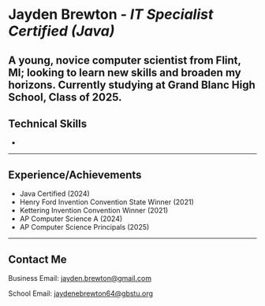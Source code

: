 # **Jayden Brewton** - ***IT Specialist Certified (Java)***
A young, novice computer scientist from Flint, MI; looking to learn new skills and broaden my horizons. Currently studying at Grand Blanc High School, Class of 2025.
---
## Technical Skills
-
---
## Experience/Achievements
- Java Certified (2024)
- Henry Ford Invention Convention State Winner (2021)
- Kettering Invention Convention Winner (2021)
- AP Computer Science A (2024)
- AP Computer Science Principals (2025)
---
## Contact Me
Business Email:  <a href='mailto:jayden.brewton@gmail.com'>jayden.brewton@gmail.com</a></p>
School Email:  <a href='mailto:jaydenebrewton64@gbstu.org'>jaydenebrewton64@gbstu.org</a></p>

<!--
**JAYKAAGE/JAYKAAGE** is a ✨ _special_ ✨ repository because its `README.md` (this file) appears on your GitHub profile.

Here are some ideas to get you started:
-->
